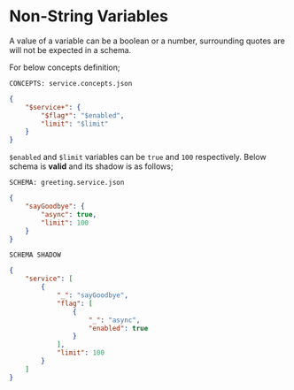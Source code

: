 # Non-String Variables

A value of a variable can be a boolean or a number, surrounding quotes are will
not be expected in a schema.

For below concepts definition;

`CONCEPTS: service.concepts.json`

```json
{
    "$service+": {
        "$flag*": "$enabled",
        "limit": "$limit"
    }
}
```

`$enabled` and `$limit` variables can be `true` and `100` respectively. Below
schema is **valid** and its shadow is as follows;

`SCHEMA: greeting.service.json`

```json
{
    "sayGoodbye": {
        "async": true,
        "limit": 100
    }
}
```

`SCHEMA SHADOW`

```json
{
    "service": [
        {
            "_": "sayGoodbye",
            "flag": [
                {
                    "_": "async",
                    "enabled": true
                }
            ],
            "limit": 100
        }
    ]
}
```
